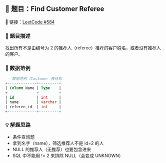 ## 🧠 题目：Find Customer Referee
🔗 链接：[LeetCode #584](https://leetcode.com/problems/find-customer-referee/?envType=study-plan-v2&envId=top-sql-50)

### 🧩 题目描述
找出所有不是由编号为 2 的推荐人（referee）推荐的客户姓名，或者没有推荐人的客户。


### 🧪 数据范例
```sql
-- 数据范例（Customer 表结构
+-------------+---------+
| Column Name | Type    |
+-------------+---------+
| id          | int     |
| name        | varchar |
| referee_id  | int     |
+-------------+---------+
```

### 💡 解题思路
- 条件查询题
- 拿到名字（name），筛选推荐人不是 id=2 的人
- NULL 的推荐人（无推荐）也要包含进来
- SQL 中不能用 != 2 来排除 NULL（会变成 UNKNOWN）